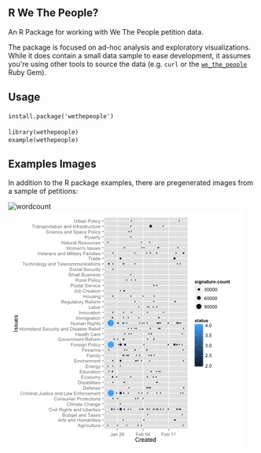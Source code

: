 R We The People?
----------------

An R Package for working with We The People petition data.

The package is focused on ad-hoc analysis and exploratory
visualizations. While it does contain a small data sample
to ease development, it assumes you're using other tools to
source the data (e.g. `curl` or the [`we_the_people`](https://github.com/yoni/we_the_people) Ruby Gem).

Usage
-----

    install.package('wethepeople')

    library(wethepeople)
    example(wethepeople)

Examples Images
---------------

In addition to the R package examples, there are pregenerated images from a sample of petitions:

![wordcount](examples/wordcount.png)
![issues](examples/issues_over_time.png)
